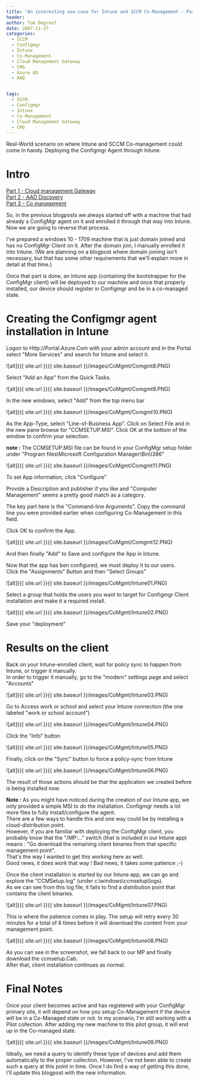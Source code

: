 ```yaml
---
title: "An interesting use-case for Intune and SCCM Co-Management - Part 4"
header:
author: Tom Degreef
date: 2007-11-27
categories:
  - SCCM
  - Configmgr
  - Intune
  - Co-Management
  - Cloud Management Gateway
  - CMG
  - Azure AD
  - AAD


tags:
  - SCCM
  - Configmgr
  - Intune
  - Co-Management
  - Cloud Management Gateway
  - CMG
---
```


Real-World scenario on where Intune and SCCM Co-management could come in handy. Deploying the Configmgr Agent through Intune.

# Intro #

[Part 1 - Cloud management Gateway](http://www.oscc.be/sccm/configmgr/intune/co-management/cloud%20management%20gateway/cmg/CoMGMT-usecase-Part-1/)  
[Part 2 - AAD Discovery](http://www.oscc.be/sccm/configmgr/intune/co-management/cloud%20management%20gateway/cmg/azure%20ad/aad/CoMGMT-usecase-Part-2/)  
[Part 3 - Co management](http://www.oscc.be/sccm/configmgr/intune/co-management/cloud%20management%20gateway/cmg/azure%20ad/aad/CoMGMT-usecase-Part-3/)

So, in the previous blogposts we always started off with a machine that had already a ConfigMgr agent on it and enrolled it through that way into Intune. Now we are going to reverse that process.

I've prepared a windows 10 - 1709 machine that is just domain joined and has no ConfigMgr Client on it. 
After the domain join, I manually enrolled it into Intune. (We are planning on a blogpost where domain joining isn't necessary, but that has some other requirements that we'll explain more in detail at that time.)

Once that part is done, an Intune app (containing the bootstrapper for the ConfigMgr client) will be deployed to our machine and once that properly installed, our device should register in Configmgr and be in a co-managed state.

# Creating the Configmgr agent installation in Intune  #

Logon to Http://Portal.Azure.Com with your admin account and in the Portal select "More Services" and search for Intune and select it.

![alt]({{ site.url }}{{ site.baseurl }}/images/CoMgmt/Comgmt8.PNG)

Select "Add an App" from the Quick Tasks.

![alt]({{ site.url }}{{ site.baseurl }}/images/CoMgmt/Comgmt9.PNG)

In the new windows, select "Add" from the top menu bar

![alt]({{ site.url }}{{ site.baseurl }}/images/CoMgmt/Comgmt10.PNG)

As the App-Type, select "Line-of-Business App". Click on Select File and in the new pane browse for "CCMSETUP.MSI". Click OK at the bottom of the window to confirm your selection.

**note :** The CCMSETUP.MSI file can be found in your ConfigMgr setup folder under "Program files\Microsoft Configuration Manager\Bin\I386"

![alt]({{ site.url }}{{ site.baseurl }}/images/CoMgmt/Comgmt11.PNG)

To set App information, click "Configure"

Provide a Description and publisher if you like and "Computer Management" seems a pretty good match as a category.

The key part here is the "Command-line Arguments". Copy the command line you were provided earlier when configuring Co-Management in this field.

Click OK to confirm the App.

![alt]({{ site.url }}{{ site.baseurl }}/images/CoMgmt/Comgmt12.PNG)

And then finally "Add" to Save and configure the App in Intune.

Now that the app has ben configured, we must deploy it to our users.  
Click the "Assignments" Button and then "Select Groups"

![alt]({{ site.url }}{{ site.baseurl }}/images/CoMgmt/Intune01.PNG)

Select a group that holds the users you want to target for Configmgr Client installation and make it a required install.

![alt]({{ site.url }}{{ site.baseurl }}/images/CoMgmt/Intune02.PNG)

Save your "deployment"

# Results on the client  #

Back on your Intune-enrolled client, wait for policy sync to happen from Intune, or trigger it manually.  
In order to trigger it manually, go to the "modern" settings page and select "Accounts"

![alt]({{ site.url }}{{ site.baseurl }}/images/CoMgmt/Intune03.PNG)

Go to Access work or school and select your Intune connection (the one labeled "work or school account")

![alt]({{ site.url }}{{ site.baseurl }}/images/CoMgmt/Intune04.PNG)

Click the "Info" button

![alt]({{ site.url }}{{ site.baseurl }}/images/CoMgmt/Intune05.PNG)

Finally, click on the "Sync" button to force a policy-sync from Intune

![alt]({{ site.url }}{{ site.baseurl }}/images/CoMgmt/Intune06.PNG)

The result of those actions should be that the application we created before is being installed now.  

**Note :** As you might have noticed during the creation of our Intune app, we only provided a simple MSI to do the installation.  Configmgr needs a lot more files to fully install/configure the agent.  
There are a few ways to handle this and one way could be by installing a cloud-distribution point.  
However, if you are familiar with deploying the ConfigMgr client, you probably know that the "/MP:..." switch (that is included in our Intune app) means : "Go download the remaining client binaries from that specific management point".  
That's the way I wanted to get this working here as well.  
Good news, it does work that way ! Bad news, it takes some patience ;-)

Once the client installation is started by our Intune app, we can go and explore the "CCMSetup.log" (under c:\windows\ccmsetup\logs).  
As we can see from this log file, it fails to find a distribution point that contains the client binaries.

![alt]({{ site.url }}{{ site.baseurl }}/images/CoMgmt/Intune07.PNG)

This is where the patience comes in play. The setup will retry every 30 minutes for a total of 8 times before it will download the content from your management point.

![alt]({{ site.url }}{{ site.baseurl }}/images/CoMgmt/Intune08.PNG)

As you can see in the screenshot, we fall back to our MP and finally download the ccmsetup.Cab.  
After that, client installation continues as normal.

# Final Notes #

Once your client becomes active and has registered with your ConfigMgr primary site, it will depend on how you setup Co-Management if the device will be in a Co-Managed state or not. 
In my scenario, I'm still working with a Pilot collection. After adding my new machine to this pilot group, it will end up in the Co-managed state.

![alt]({{ site.url }}{{ site.baseurl }}/images/CoMgmt/Intune09.PNG)

Ideally, we need a query to identify these type of devices and add them automatically to the proper collection. However, I've not been able to create such a query at this point in time. Once I do find a way of getting this done, I'll update this blogpost with the new information.